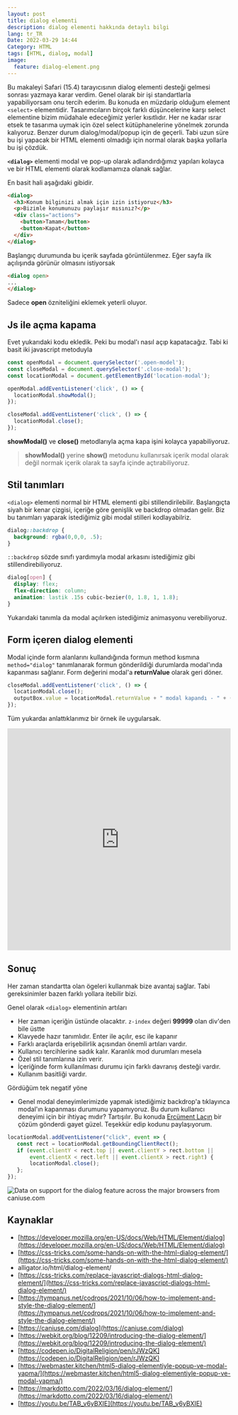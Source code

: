 ```yaml
---
layout: post
title: dialog elementi
description: dialog elementi hakkında detaylı bilgi
lang: tr_TR
Date: 2022-03-29 14:44
Category: HTML
tags: [HTML, dialog, modal]
image:
  feature: dialog-element.png
---
```


Bu makaleyi Safari (15.4) tarayıcısının dialog elementi desteği gelmesi sonrası yazmaya karar verdim. Genel olarak bir işi standartlarla yapabiliyorsam onu tercih ederim. Bu konuda en müzdarip olduğum element `<select>` elementidir. Tasarımcıların birçok farklı düşüncelerine karşı select elementine bizim müdahale edeceğimiz yerler kısıtlıdır. Her ne kadar ısrar etsek te tasarıma uymak için özel select kütüphanelerine yönelmek zorunda kalıyoruz. Benzer durum dialog/modal/popup için de geçerli. Tabi uzun süre bu işi yapacak bir HTML elementi olmadığı için normal olarak başka yollarla bu işi çözdük.

**`<dialog>`** elementi modal ve pop-up olarak adlandırdığımız yapıları kolayca ve bir HTML elementi olarak kodlamamıza olanak sağlar.

En basit hali aşağıdaki gibidir.

```html
<dialog>
  <h3>Konum bilginizi almak için izin istiyoruz</h3>
  <p>Bizimle konumunuzu paylaşır mısınız?</p>
  <div class="actions">
    <button>Tamam</button>
    <button>Kapat</button>
  </div>
</dialog>
```
Başlangıç durumunda bu içerik sayfada görüntülenmez. Eğer sayfa ilk açılışında görünür olmasını istiyorsak 

```html
<dialog open>
...
</dialog>
```
Sadece **open** özniteliğini eklemek yeterli oluyor.

## Js ile açma kapama 

Evet yukarıdaki kodu ekledik. Peki bu modal'ı nasıl açıp kapatacağız. Tabi ki basit iki javascript metoduyla

```js
const openModal = document.querySelector('.open-model');
const closeModal = document.querySelector('.close-modal');
const locationModal = document.getElementById('location-modal');

openModal.addEventListener('click', () => {
  locationModal.showModal();
});

closeModal.addEventListener('click', () => {
  locationModal.close();
});
```

**showModal()** ve **close()** metodlarıyla açma kapa işini kolayca yapabiliyoruz.  

> **showModal()** yerine **show()** metodunu kullanırsak içerik modal olarak değil normak içerik olarak ta sayfa içinde açtırabiliyoruz.

## Stil tanımları

`<dialog>` elementi normal bir HTML elementi gibi stillendirilebilir. Başlangıçta siyah bir kenar çizgisi, içeriğe göre genişlik ve backdrop olmadan gelir. Biz bu tanımları yaparak istediğimiz gibi modal stilleri kodlayabilriz.

```css
dialog::backdrop {
  background: rgba(0,0,0, .5);
}
```

`::backdrop` sözde sınıfı yardımıyla modal arkasını istediğimiz gibi stillendirebiliyoruz. 

```css
dialog[open] {
  display: flex;
  flex-direction: column;
  animation: lastik .15s cubic-bezier(0, 1.8, 1, 1.8);
}
```

Yukarıdaki tanımla da modal açılırken istediğimiz animasyonu verebiliyoruz.

## Form içeren dialog elementi

Modal içinde form alanlarını kullandığında formun method kısmına `method="dialog"` tanımlanarak formun gönderildiği durumlarda modal'ında kapanması sağlanır.  Form değerini modal'a **returnValue**  olarak geri döner.

```js
closeModal.addEventListener('click', () => {
  locationModal.close();
  outputBox.value = locationModal.returnValue + " modal kapandı - " + (new Date()).toString();
});
```

Tüm yukardaı anlattıklarımız bir örnek ile uygularsak.

<iframe height="500" style="width: 100%;" scrolling="no" title="dialog element" src="https://codepen.io/fatihhayri/embed/dyJWeJv?default-tab=result" frameborder="no" loading="lazy" allowtransparency="true" allowfullscreen="true">
</iframe>

## Sonuç

Her zaman standartta olan ögeleri kullanmak bize avantaj sağlar. Tabi gereksinimler bazen farklı yollara itebilir bizi. 

Genel olarak `<dialog>` elementinin artıları

- Her zaman içeriğin üstünde olacaktır. `z-index` değeri **99999** olan div'den bile üstte
- Klavyede hazır tanımlıdır. Enter ile açılır, esc ile kapanır
- Farklı araçlarda erişebilirlik açısından önemli artıları vardır.
- Kullanıcı tercihlerine sadık kalır. Karanlık mod durumları mesela
- Özel stil tanımlarına izin verir.
- İçeriğinde form kullanılması durumu için farklı davranış desteği vardır.
- Kullanım basitliği vardır.

Gördüğüm tek negatif yöne

 - Genel modal deneyimlerimizde yapmak istediğimiz backdrop'a tıklayınca modal'ın kapanması durumunu yapamıyoruz. Bu durum kullanıcı deneyimi için bir ihtiyaç mıdır? Tartışılır.  Bu konuda [Ercüment Laçın](https://twitter.com/ercument_lacin) bir çözüm gönderdi gayet güzel. Teşekkür edip kodunu paylaşıyorum. 

 ```js
 locationModal.addEventListener("click", event => {
    const rect = locationModal.getBoundingClientRect();
    if (event.clientY < rect.top || event.clientY > rect.bottom ||
        event.clientX < rect.left || event.clientX > rect.right) {
        locationModal.close();
    };
});
```

 <picture>
<source type="image/webp" srcset="https://caniuse.bitsofco.de/static/v1/dialog-1741163238158.webp">
<source type="image/png" srcset="https://caniuse.bitsofco.de/static/v1/dialog-1741163238158.png">
<img src="https://caniuse.bitsofco.de/static/v1/dialog-1741163238158.jpg" alt="Data on support for the dialog feature across the major browsers from caniuse.com">
</picture>

## Kaynaklar

 - [https://developer.mozilla.org/en-US/docs/Web/HTML/Element/dialog](https://developer.mozilla.org/en-US/docs/Web/HTML/Element/dialog)
 - [https://css-tricks.com/some-hands-on-with-the-html-dialog-element/](https://css-tricks.com/some-hands-on-with-the-html-dialog-element/)
 - alligator.io/html/dialog-element/
 - [https://css-tricks.com/replace-javascript-dialogs-html-dialog-element/](https://css-tricks.com/replace-javascript-dialogs-html-dialog-element/)
 - [https://tympanus.net/codrops/2021/10/06/how-to-implement-and-style-the-dialog-element/](https://tympanus.net/codrops/2021/10/06/how-to-implement-and-style-the-dialog-element/)
 - [https://caniuse.com/dialog](https://caniuse.com/dialog)
 - [https://webkit.org/blog/12209/introducing-the-dialog-element/](https://webkit.org/blog/12209/introducing-the-dialog-element/)
 - [https://codepen.io/DigitalReligion/pen/rJWzQK](https://codepen.io/DigitalReligion/pen/rJWzQK)
 - [https://webmaster.kitchen/html5-dialog-elementiyle-popup-ve-modal-yapma/](https://webmaster.kitchen/html5-dialog-elementiyle-popup-ve-modal-yapma/)
 - [https://markdotto.com/2022/03/16/dialog-element/](https://markdotto.com/2022/03/16/dialog-element/)
 - [https://youtu.be/TAB_v6yBXIE](https://youtu.be/TAB_v6yBXIE)
